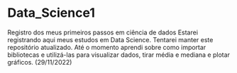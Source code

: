 # Data_Science1
Registro dos meus primeiros passos em ciência de dados
Estarei registrando aqui meus estudos em Data Science.
Tentarei manter este repositório atualizado.
Até o momento aprendi sobre como importar bibliotecas e utilizá-las para visualizar dados, tirar média e mediana e plotar gráficos. (29/11/2022)
